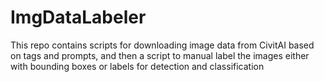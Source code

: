# ImgDataLabeler
This repo contains scripts for downloading image data from CivitAI based on tags and prompts, and then a script to manual label the images either with bounding boxes or labels for detection and classification
